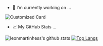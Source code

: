 - 🔭 I’m currently working on ...

![Customized Card](https://github-readme-stats.vercel.app/api/pin?username=leonmartinhess&repo=toolwebsite&theme=transparent)

- :chart_with_upwards_trend: My GitHub Stats ...

![leonmartinhess's github stats](https://github-readme-stats.vercel.app/api?username=leonmartinhess&show_icons=true&theme=transparent)
[![Top Langs](https://github-readme-stats.vercel.app/api/top-langs/?username=leonmartinhess&layout=compact&theme=transparent)](https://github.com/anuraghazra/github-readme-stats)
<!--
**leonmartinhess/leonmartinhess** is a ✨ _special_ ✨ repository because its `README.md` (this file) appears on your GitHub profile.

Here are some ideas to get you started:

- 🔭 I’m currently working on ...
- 🌱 I’m currently learning ...
- 👯 I’m looking to collaborate on ...
- 🤔 I’m looking for help with ...
- 💬 Ask me about ...
- 📫 How to reach me: ...
- 😄 Pronouns: ...
- ⚡ Fun fact: ...
-->
